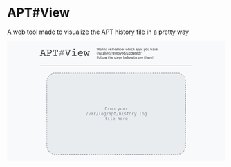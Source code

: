 # APT#View
A web tool made to visualize the APT history file in a pretty way

![Preview of the website](.github/preview.png)